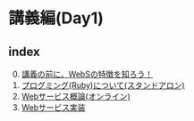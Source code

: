 # 講義編(Day1)

## index
0. [講義の前に、WebSの特徴を知ろう！](./0.pre-lecture)
1. [プログミング(Ruby)について(スタンドアロン)](./1.programming_fundamentals)
2. [Webサービス概論(オンライン)](./2.web_fundamentals)
3. [Webサービス実装](./3.web_Implementation)